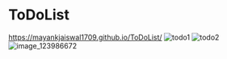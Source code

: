 # ToDoList
https://mayankjaiswal1709.github.io/ToDoList/
![todo1](https://user-images.githubusercontent.com/58311460/211909183-9b35dfa7-e2b0-48e0-bbbe-a5ba3ac9f989.png)
![todo2](https://user-images.githubusercontent.com/58311460/211909194-01f11eef-f722-4d34-9a10-c534403da29e.png)
![image_123986672](https://user-images.githubusercontent.com/58311460/211911365-7c5f0900-66e8-4330-9a0c-f8112a5960c1.JPG)
<!-- ![image_123986672 (1)](https://user-images.githubusercontent.com/58311460/211911369-a882b24c-eb4f-432d-9fce-008d22e4991c.JPG) -->
